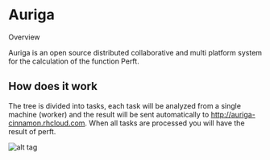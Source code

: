 # Auriga
Overview

Auriga is an open source distributed collaborative and multi platform system for the calculation of the function Perft.

How does it work
----------

The tree is divided into tasks, each task will be analyzed from a single machine (worker) and the result will be sent automatically to http://auriga-cinnamon.rhcloud.com. When all tasks are processed you will have the result of perft.
 
 
![alt tag](http://auriga-cinnamon.rhcloud.com/img/auriga.png)
 
